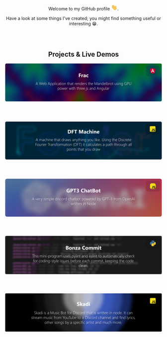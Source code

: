 <div align="center">
  
  &nbsp;<br>&nbsp;
  
  Welcome to my GitHub profile <img src="https://raw.githubusercontent.com/MindLabor/MindLabor/master/wave.gif" width="20px">.

  Have a look at some things I've created; you might find something useful or interesting 😁.
  
  &nbsp;<br>&nbsp;
  
  <h2>Projects & Live Demos</h2>
  <a href="https://frac.vercel.app/">
    <img width="600" src="https://raw.githubusercontent.com/MindLaborDev/MindLaborDev/master/preview/Group 5.png" />
  </a>
  

  &nbsp;<br>&nbsp;

  <a href="https://mindlabordev.github.io/DFT-Machine/">
    <img align="center" width="600" src="https://raw.githubusercontent.com/MindLaborDev/MindLaborDev/master/preview/Group 4.png" />
  </a>

  
  &nbsp;<br>&nbsp;

  <a href="https://github.com/MindLaborDev/gpt3-discord-chatbot">
    <img align="center" width="600" src="https://raw.githubusercontent.com/MindLaborDev/MindLaborDev/master/preview/Group 3.png" />
  </a>

  &nbsp;<br>&nbsp;

  <a href="https://github.com/Difinition-of-Done/bonza-commit">
    <img align="center" width="600" src="https://raw.githubusercontent.com/MindLaborDev/MindLaborDev/master/preview/Group 6.png" />
  </a>

  &nbsp;<br>&nbsp;

  <a href="https://github.com/MindLaborDev/skadi">
    <img align="center" width="600" src="https://raw.githubusercontent.com/MindLaborDev/MindLaborDev/master/preview/Group 1.png" />
  </a>
</div>

&nbsp;<br>&nbsp;

